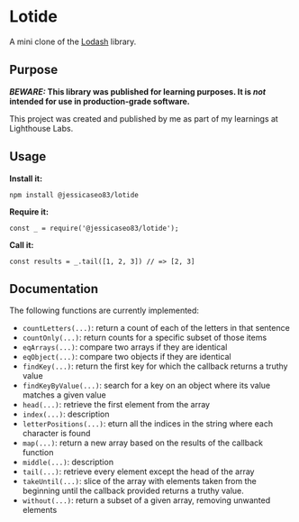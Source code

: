# Lotide

A mini clone of the [Lodash](https://lodash.com) library.

## Purpose

**_BEWARE:_ This library was published for learning purposes. It is _not_ intended for use in production-grade software.**

This project was created and published by me as part of my learnings at Lighthouse Labs. 

## Usage

**Install it:**

`npm install @jessicaseo83/lotide`

**Require it:**

`const _ = require('@jessicaseo83/lotide');`

**Call it:**

`const results = _.tail([1, 2, 3]) // => [2, 3]`

## Documentation

The following functions are currently implemented:

* `countLetters(...)`: return a count of each of the letters in that sentence
* `countOnly(...)`: return counts for a specific subset of those items
* `eqArrays(...)`: compare two arrays if they are identical
* `eqObject(...)`: compare two objects if they are identical
* `findKey(...)`: return the first key for which the callback returns a truthy value
* `findKeyByValue(...)`: search for a key on an object where its value matches a given value
* `head(...)`: retrieve the first element from the array
* `index(...)`: description
* `letterPositions(...)`: eturn all the indices in the string where each character is found
* `map(...)`: return a new array based on the results of the callback function
* `middle(...)`: description
* `tail(...)`: retrieve every element except the head of the array
* `takeUntil(...)`: slice of the array with elements taken from the beginning until the callback provided returns a truthy value.
* `without(...)`: return a subset of a given array, removing unwanted elements



